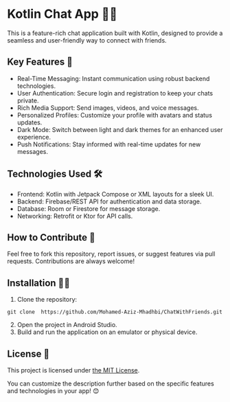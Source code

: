 # Kotlin Chat App 📱💬
This is a feature-rich chat application built with Kotlin, designed to provide a seamless and user-friendly way to connect with friends.

## Key Features 🚀
- Real-Time Messaging: Instant communication using robust backend technologies.
- User Authentication: Secure login and registration to keep your chats private.
- Rich Media Support: Send images, videos, and voice messages.
- Personalized Profiles: Customize your profile with avatars and status updates.
- Dark Mode: Switch between light and dark themes for an enhanced user experience.
- Push Notifications: Stay informed with real-time updates for new messages.
## Technologies Used 🛠️
- Frontend: Kotlin with Jetpack Compose or XML layouts for a sleek UI.
- Backend: Firebase/REST API for authentication and data storage.
- Database: Room or Firestore for message storage.
- Networking: Retrofit or Ktor for API calls.
## How to Contribute 🤝
Feel free to fork this repository, report issues, or suggest features via pull requests. Contributions are always welcome!

## Installation 🧑‍💻
1. Clone the repository:
```
git clone  https://github.com/Mohamed-Aziz-Mhadhbi/ChatWithFriends.git 
```
2. Open the project in Android Studio.
3. Build and run the application on an emulator or physical device.
## License 📜
This project is licensed under [the MIT License]("https://github.com/Mohamed-Aziz-Mhadhbi/ChatWithFriends/blob/main/LICENSE").

You can customize the description further based on the specific features and technologies in your app! 😊
